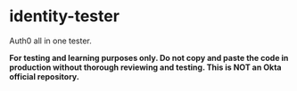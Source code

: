 # identity-tester

Auth0 all in one tester.

**For testing and learning purposes only. Do not copy and paste the code in production without thorough reviewing and testing. This is NOT an Okta official repository.**
